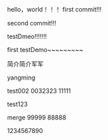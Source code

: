 ﻿hello，world！！！
first commit!!!

second commit!!!


testDmeo!!!!!!!

first testDemo~~~~~~~~~

简介简介军军

yangming

test002
0032323
11111

test123

merge
99999
88888

1234567890